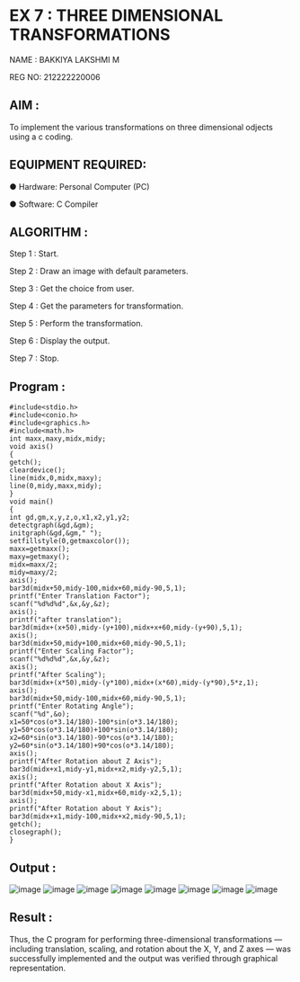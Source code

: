 # EX 7 : THREE DIMENSIONAL TRANSFORMATIONS

NAME  : BAKKIYA LAKSHMI M

REG NO: 212222220006

## AIM :
 
 To implement the various transformations on three dimensional odjects using a c coding.

## EQUIPMENT REQUIRED:

●	Hardware: Personal Computer (PC)

●	Software: C Compiler

## ALGORITHM :


   Step 1 : Start.

   Step 2 : Draw an image with default parameters.

   Step 3 : Get the choice from user.

   Step 4 : Get the parameters for transformation.

   Step 5 : Perform the transformation.

   Step 6 : Display the output.

   Step 7 : Stop.

## Program :
```
#include<stdio.h> 
#include<conio.h> 
#include<graphics.h> 
#include<math.h> 
int maxx,maxy,midx,midy; 
void axis() 
{ 
getch(); 
cleardevice(); 
line(midx,0,midx,maxy); 
line(0,midy,maxx,midy); 
} 
void main() 
{ 
int gd,gm,x,y,z,o,x1,x2,y1,y2; 
detectgraph(&gd,&gm); 
initgraph(&gd,&gm," "); 
setfillstyle(0,getmaxcolor()); 
maxx=getmaxx(); 
maxy=getmaxy(); 
midx=maxx/2; 
midy=maxy/2; 
axis(); 
bar3d(midx+50,midy-100,midx+60,midy-90,5,1); 
printf("Enter Translation Factor"); 
scanf("%d%d%d",&x,&y,&z); 
axis(); 
printf("after translation"); 
bar3d(midx+(x+50),midy-(y+100),midx+x+60,midy-(y+90),5,1); 
axis(); 
bar3d(midx+50,midy+100,midx+60,midy-90,5,1); 
printf("Enter Scaling Factor"); 
scanf("%d%d%d",&x,&y,&z); 
axis(); 
printf("After Scaling"); 
bar3d(midx+(x*50),midy-(y*100),midx+(x*60),midy-(y*90),5*z,1); 
axis(); 
bar3d(midx+50,midy-100,midx+60,midy-90,5,1); 
printf("Enter Rotating Angle"); 
scanf("%d",&o); 
x1=50*cos(o*3.14/180)-100*sin(o*3.14/180); 
y1=50*cos(o*3.14/180)+100*sin(o*3.14/180); 
x2=60*sin(o*3.14/180)-90*cos(o*3.14/180); 
y2=60*sin(o*3.14/180)+90*cos(o*3.14/180); 
axis(); 
printf("After Rotation about Z Axis"); 
bar3d(midx+x1,midy-y1,midx+x2,midy-y2,5,1); 
axis(); 
printf("After Rotation about X Axis"); 
bar3d(midx+50,midy-x1,midx+60,midy-x2,5,1); 
axis(); 
printf("After Rotation about Y Axis"); 
bar3d(midx+x1,midy-100,midx+x2,midy-90,5,1); 
getch(); 
closegraph(); 
}
```

## Output :

![image](https://github.com/user-attachments/assets/fa6a705a-ea8a-4a79-9003-97e6c8520f8b)
![image](https://github.com/user-attachments/assets/f3f169c6-68fa-4ed0-92e5-489e6878e369)
![image](https://github.com/user-attachments/assets/fc7aafe3-0b60-4585-8be8-4d4713896bbd)
![image](https://github.com/user-attachments/assets/e33be214-5156-4d80-a5a4-8ff41cddefcb)
![image](https://github.com/user-attachments/assets/d9856eb2-d708-4901-b1bf-7b00743a81f7)
![image](https://github.com/user-attachments/assets/b81ddfe6-4f3d-430c-82a3-064f6864342e)
![image](https://github.com/user-attachments/assets/938e0594-4c99-4e7a-8039-b2f169d8afbe)
![image](https://github.com/user-attachments/assets/0019e1cf-1341-4532-b750-864dee6fa19c)


## Result :

Thus, the C program for performing three-dimensional transformations — including translation, scaling, and rotation about the X, Y, and Z axes — was successfully implemented and the output was verified through graphical representation.
